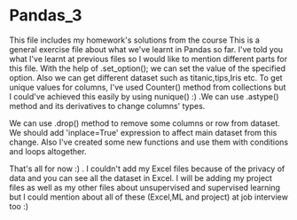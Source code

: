 # Pandas_3
This file includes my homework's solutions from the course
This is a general exercise file about what we've learnt in Pandas so far. I've told you what I've learnt at previous files so I would like to mention different parts for this file. With the help of .set_option(); we can set the value of the specified option. Also we can get different dataset such as titanic,tips,Iris etc. To get unique values for columns, I've used Counter() method from  collections but I could've achieved this easily by using nunique() :) .We can use .astype() method and its derivatives to change columns' types.

We can use .drop() method to remove some columns or row from dataset. We should add 'inplace=True' expression to affect main dataset from this change. Also I've created some new functions and use them with conditions and loops altogether.

That's all for now :) . I couldn't add my Excel files because of the privacy of data and you can see all the dataset in Excel. I will be adding my project files as well as my other files about unsupervised and supervised learning but I could mention about all of these (Excel,ML and project) at job interview too :) 

